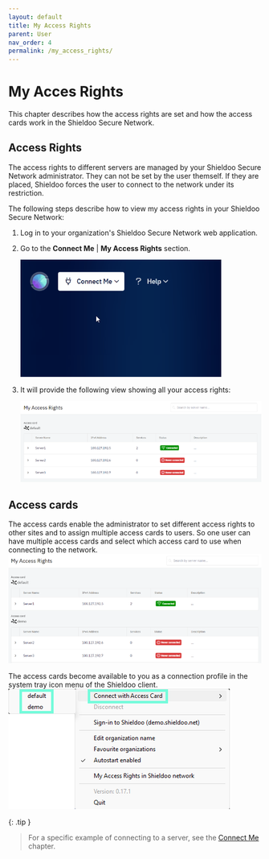 ```yaml
---
layout: default
title: My Access Rights
parent: User
nav_order: 4
permalink: /my_access_rights/
---
```


# My Acces Rights
This chapter describes how the access rights are set and how the access cards work in the Shieldoo Secure Network. 

## Access Rights
The access rights to different servers are managed by your Shieldoo Secure Network administrator. They can not be set by the user themself. If they are placed, Shieldoo forces the user to connect to the network under its restriction.

The following steps describe how to view my access rights in your Shieldoo Secure Network:
1. Log in to your organization's Shieldoo Secure Network web application.
2. Go to the **Connect Me** | **My Access Rights** section.

    ![](../../images/MyAccessRights01.gif)

3. It will provide the following view showing all your access rights:

    ![](../../images/MyAccessRights02.png)

## Access cards
The access cards enable the administrator to set different access rights to other sites and to assign multiple access cards to users. So one user can have multiple access cards and select which access card to use when connecting to the network.
![](../../images/MyAccessRights03.png)

The access cards become available to you as a connection profile in the system tray icon menu of the Shieldoo client.
![](../../images/MyAccessRights04.png)

{: .tip }
> For a specific example of connecting to a server, see the [Connect Me](/connect_me/) chapter.